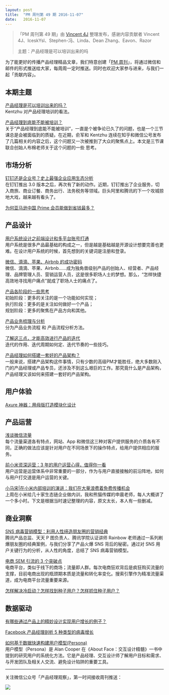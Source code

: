 ```yaml
---
layout: post
title:  "PM 周刊第 49 期 2016-11-07"
date:   2016-11-07
---
```


> 「PM 周刊第 49 期」由 [Vincent 4J](http://pmweekly.com/contributors#vincetn4j) 整理发布，感谢内容贡献者 Vincent 4J、IceskYsl、Stephen-冯、Linda、Dean Zhang、Eavon、Razor   
> 
> 主题：产品经理是可以培训出来的吗

为了能更好的传播产品经理精品文章，我们特意创建「[PM 周刊](http://pmweekly.com/)」，将通过微信和邮件的形式推送给大家，每周周一定时推送。同时也欢迎大家参与进来，与我们一起「贡献内容」。    

## 本期主题  

[产品经理是可以培训出来的吗？](http://mp.weixin.qq.com/s?__biz=MjM5NTI5MzM2MA==&mid=2652344378&idx=1&sn=076ae4eee36ea0290e216e7ddd6e9c5b&chksm=bd1981e58a6e08f330b5de736375471001334c2720c6d1e175b7f01a4287a54f91b95e51f227&mpshare=1&scene=1&srcid=1102UQTDLrKZ9fgr2bMMEdff#rd)   
Kentzhu 对产品经理培训的看法。   

[产品经理到底能不能被培训？](http://mp.weixin.qq.com/s?__biz=MjM5NDUyOTAwOA==&mid=2652913518&idx=1&sn=2dda90b94c600cbdeeec074767b8cce2&chksm=bd52f4f18a257de79b272badb74aa05525da3ec464dacf717f4fce75837e3bfab1b211c9f97b&mpshare=1&scene=1&srcid=110471c4DSrrQPodvjR3MEMk#rd)   
关于“产品经理到底能不能被培训”，一直是个被争论已久了的问题，也是一个三节课总是会被面临到的质疑。在近期，俞军和 Kentzhu 连续在知乎和微信公号发布了几篇相关的内容之后，这个问题又一次被推到了大众的聚焦点上。本文是三节课联合创始人布棉老师关于这个问题的一些 思考。   

## 市场分析

[钉钉还是企业号？史上最强企业应用生态分析](http://mp.weixin.qq.com/s?__biz=MjM5NjAyMzcyMA==&mid=2659991583&idx=1&sn=0f537382846b433ceaefa2decb5cd518&chksm=bd977cd88ae0f5cec2d16657d511dbaef3370a49271285bb50a2d23eed6892d0824ef1077861&mpshare=1&scene=1&srcid=1104QcFcpyTOPh0qDLwUSqZA#rd)   
在钉钉推出 3.0 版本之后，再次有了新的动作。近期，钉钉推出了企业服务，切入商旅、商业订餐、商务出行、法务税务等领域。巨头阿里和腾讯的下一个攻城掠地大戏，越来越有看头了。   

[为何亚马逊中国 Prime 会员能做到省钱最多？](http://www.toutiao.com/i6348693128387494402/?tt_from=weixin&utm_campaign=client_share&from=groupmessage&app=news_article&utm_source=weixin&isappinstalled=1&iid=6079974338&utm_medium=toutiao_ios&wxshare_count=2&pbid=34591388853)   

## 产品设计 

[用户系统设计之前端设计和多平台账号打通](http://mp.weixin.qq.com/s?__biz=MjM5NTQ5MjIyMA==&mid=2654539023&idx=1&sn=e068003ea3a9e4cc57218acfde36b4f1&chksm=bd3a151c8a4d9c0ae6c3ce8d25ee7c79cf59c54560e2df564e395822f3570c3987ff7bcc5293&mpshare=1&scene=1&srcid=1106om2GFV4EkjrhL5sVPIjl#rd)   
用户系统是很多产品最基础的构成之一，但是越是基础越是开源设计想要完善也更难。在设计用户系统的时候，首先想到的关键词是注册和登录。   

[微信、滴滴、苹果、Airbnb 的成功密码](http://mp.weixin.qq.com/s?__biz=MzA5MTAyNTA4NQ==&mid=2650419539&idx=1&sn=bbc50c7175f78d599ab18a8c3879cc2a&chksm=880c2a81bf7ba397557f95b890f4629cdb8388c9f841b8ea782a88b8034d030c7a4501750d77&mpshare=1&scene=1&srcid=1106sC361vLPZ2yH5rmo84xO#rd)   
微信、滴滴、苹果、Airbnb……成为独角兽级别产品的创始人、经营者、产品经理、品牌管理人员、营销运营人员，这是很多职场人士的梦想。那么，“怎样快捷高效地寻找用户痛点”就成了职场人士的痛点了。   

[产品各阶段的一些思考](http://mp.weixin.qq.com/s?__biz=MjM5NTQ5MjIyMA==&mid=2654539014&idx=1&sn=3ed5a4d924cae85abec23dadb04d1b7f&chksm=bd3a15158a4d9c03d3d91848311a05993b6fa452d7e029d0c2e2029a2379b779b0cb8931d7f4&mpshare=1&scene=1&srcid=1105dDRSdMrS5fMhuM5NoBRj#rd)   
初始阶段：更多的关注的是一个功能如何实现；     
执行阶段：更多的是关注如何做好一个产品；   
规划阶段：更多的聚焦在产品方向和其他。

[产品业务梳理与分析](http://mp.weixin.qq.com/s?__biz=MzIyODYwMjY2OQ==&mid=2247483822&idx=1&sn=4c770f098aab6779053fc6a7dca7777a&chksm=e84e27ecdf39aefa94159f7edc216b07f4537f23ccfaebffe924501a61bd71a40146e9503055&mpshare=1&scene=1&srcid=1105UoN1gp0K11lA5HdewsO2#rd)   
分为产品业务流程 和 产品流程分析方法。   

[了解这三点，才能高效进行产品的迭代](http://mp.weixin.qq.com/s?__biz=MzIxMzM0OTYzMg==&mid=2247484848&idx=1&sn=829590386c1006e36bb87c29929275e7&chksm=97b961dfa0cee8c95614e4a2398b5715665d1409ff0c45330487953433f5033f72571f42b61f&mpshare=1&scene=1&srcid=1104SIZiGhcPgk3pYVo83Ulq#rd)   
迭代的作用、迭代周期如何定、迭代节奏的一些技巧。   

[产品经理如何搭建一套好的产品架构？](http://mp.weixin.qq.com/s?__biz=MjM5OTY2ODYyMQ==&mid=2652749522&idx=3&sn=49fd508eb8163a01b56b5e0953402ba8&chksm=bcdee0308ba9692614a8368c9329c6b373c99d82fa1ae22b757a6a391399b4de91995fdc7bd6&mpshare=1&scene=1&srcid=1102y6dPXrqhl6afPXxYmR1y#rd)   
一般来说，搭建产品架构这件事情，只有少数的高级PM才能胜任，绝大多数刚入门的产品经理或产品专员，还涉及不到这么艰巨的工作。那究竟什么是产品架构，产品经理又该如何来搭建一套好的产品架构。  

## 用户体验

[Axure 神器：用母版打造模块化设计](http://mp.weixin.qq.com/s?__biz=MzIzOTE0NjczMw==&mid=2654864049&idx=1&sn=2d05a73ab56efcb16f5bac2d415c85e4&chksm=f2e42133c593a825edf4281314e8243f656aeb298f062908f7dcd5e41513c6a6d2257c148d9e&mpshare=1&scene=1&srcid=11072IfLRSHlM7imstUNUcg5#rd)  

## 产品运营 

[浅谈微信流量](http://mp.weixin.qq.com/s?__biz=MjM5NTQ5MjIyMA==&mid=2654539029&idx=1&sn=ca99eb3abef8681e022bdc4ddb37447e&chksm=bd3a15068a4d9c10e2e46881178950ad819faa4a377952334e071ccaaf09a8b7b1790c82d4e2&mpshare=1&scene=1&srcid=11070xlQcgPdjwxc5EjWxSXt#rd)   
每个流量渠道各有特点，网站、App 和微信这三种对客户提供服务的介质各有不同，正确的做法应该是针对用户在不同场景下的操作特点，给用户提供相应的服务。  

[前小米资深运营：3 年的用户运营心得，值得你一看](http://www.toutiao.com/i6347065115044479489/?tt_from=weixin&utm_campaign=client_share&from=groupmessage&app=explore_article&utm_source=weixin&isappinstalled=1&iid=5835656340&utm_medium=toutiao_ios&wxshare_count=2&pbid=34591388853)   
用户运营是运营体系中非常重要的一部分，作为与用户直接接触的前沿阵地，如何与用户打交道是用户运营的关键。    

[小马宋|在小米内部培训的演讲：我们在大量浪费着免费传播机会](http://mp.weixin.qq.com/s?__biz=MjM5NTMyNDI1NA==&mid=2649980070&idx=1&sn=a109beea2cc3513bc02b7d133c6c52e7&chksm=befd9497898a1d810e7284f39a645428d2f42f85ae4796d1ee47a34027f616c62d26e84410e9&mpshare=1&scene=1&srcid=1103Z5TwgTcDIZY6Cgx0cf5Y#rd)   
上周在小米给几十家生态链企业做内训，我和熊猫传媒的申晨老师，每人大概讲了一个多小时。下文是根据当时速记整理的内容，原文太长，本人有一些删减。  

## 商业洞察

[SNS 病毒营销模型：利用人性缔造朋友圈的营销经典](http://mp.weixin.qq.com/s?__biz=MjM5OTEwNjI2MA==&mid=2651732633&idx=1&sn=8edc2f9cd029ea7b113f201cf79739a1&chksm=bd3a19228a4d90340c9ad7893bd804bb58c6d2ec4ea88d8e8ee202b499d663154bf218be54c7&mpshare=1&scene=1&srcid=1101KbYJlnQTmsBAAA70XtaI#rd)  
腾讯产品总监、天天 P 图负责人、腾讯学院认证讲师 Rainbow 老师通过一系列刷爆朋友圈的经典案例，与我们分享了产品火爆 SNS 背后的秘密。通过对 SNS 用户关键行为的分析，从人性的角度，总结了 SNS 病毒营销模型。   

[电商 SEM 引流的 3 个突破点](http://www.pmcaff.com/article/index/457975544119424)  
电商平台，类似于线下的商场；流量即人群。每次电商狂欢背后是疯狂购买流量的支撑，目前电商出现的瓶颈期本质是流量和转化率变化。搜索引擎作为精准流量渠道，成为电商平台流量重要来源。    

[怎样解决冷启动？怎样找到种子用户？怎样抓住种子用户？](https://www.zhihu.com/question/19993706)    

## 数据驱动  

[有哪些通过产品上的精妙设计实现用户增长的例子？](https://www.zhihu.com/question/50045322/answer/119182497)    

[Facebook 产品经理剖析 5 种类型的病毒增长](https://zhuanlan.zhihu.com/p/22633688)     

[如何基于数据快速构建用户模型(Persona)](http://mp.weixin.qq.com/s?__biz=MjM5MjAxMDM4MA==&mid=2651886184&idx=2&sn=b99696efedbf629100eda75f798a040e&chksm=bd48eb8b8a3f629d09941eb2bb938554707e45b3e065f9a77416054987333685c07a0abb449d&mpshare=1&scene=1&srcid=1107iF7tgOmHZjCvIFPgMWCE#rd)    
用户模型（Persona）是 Alan Cooper 在《About Face：交互设计精髓》一书中提到的研究用户的系统化方法。它是产品经理、交互设计师了解用户目标和需求、与开发团队及相关人交流、避免设计陷阱的重要工具。   

---
关注微信公众号「产品经理观察」，第一时间接收周刊推送：          
  
![](http://com-4jplus-temp.qiniudn.com/pmweekly-weixin.jpg)   